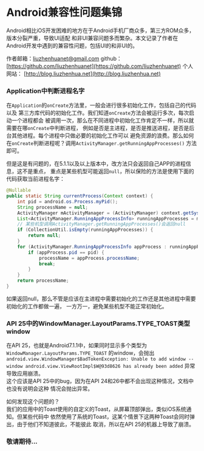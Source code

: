 # Android兼容性问题集锦
Android相比iOS开发困难的地方在于Android手机厂商众多，第三方ROM众多，版本分裂严重，导致UI适配
和非UI兼容问题多而繁杂。本文记录了作者在Android开发中遇到的兼容性问题，包括UI的和非UI的。

作者邮箱：<liuzhenhuanet@gmail.com>  github：[https://github.com/liuzhenhuanet](https://github.com/liuzhenhuanet)  个人网站： [http://blog.liuzhenhua.net](http://blog.liuzhenhua.net)

### Application中判断进程名字
在`Application`的`onCreate`方法里，一般会进行很多初始化工作，包括自己的代码以及
第三方库代码的初始化工作。我们知道`onCreate`方法会被运行多次，每次启动一个进程都会
被调用一次，那么在不同进程中初始化工作肯定不一样，所以就需要在哪`onCreate`中判断进程，
例如是否是主进程，是否是推送进程，是否是后台其他进程。每个进程中只做必要的初始化工作可以
避免资源的浪费。那么如何在`onCreate`判断进程呢？调用`ActivityManager.getRunningAppProcesses()`
方法即可。

但是这是有问题的，在5.1.1以及以上版本中，改方法只会返回自己APP的进程信息，这不是重点，
重点是某些机型可能返回`null`，所以保险的方法是使用下面的代码获取当前进程名字：
```java
@Nullable
public static String currentProcess(Context context) {
    int pid = android.os.Process.myPid();
    String processName = null;
    ActivityManager mActivityManager = (ActivityManager) context.getSystemService(Context.ACTIVITY_SERVICE);
    List<ActivityManager.RunningAppProcessInfo> runningAppProcesses = mActivityManager.getRunningAppProcesses();
    // 某些机型调用ActivityManager.getRunningAppProcesses()会返回null
    if (CollectionUtil.isEmpty(runningAppProcesses)) {
        return null;
    }
    for (ActivityManager.RunningAppProcessInfo appProcess : runningAppProcesses) {
        if (appProcess.pid == pid) {
            processName = appProcess.processName;
            break;
        }
    }
    return processName;
}
```
如果返回null，那么不管是应该在主进程中需要初始化的工作还是其他进程中需要初始化的工作都做一遍，
一方万一，避免某些机型不能正常初始化。

### API 25中的WindowManager.LayoutParams.TYPE_TOAST类型window
在API 25，也就是Android7.1.1中，如果同时显示多个类型为`WindowManager.LayoutParams.TYPE_TOAST`
的window，会抛出`android.view.WindowManager$BadTokenException: Unable to add window -- window android.view.ViewRootImpl$W@93d8626 has already been added`
异常导致应用崩溃。  
这个应该是API 25中的bug，因为在API 24和26中都不会出现这种情况，文档中也没有说明会这种
情况会抛出异常。  

如何发现这个问题的？  
我们的应用中的Toast使用的自定义的Toast，从屏幕顶部弹出，类似iOS系统通知。但某些代码中
依然使用了系统的Toast，这某个情景下这两种Toast会同时弹出，由于他们不知道彼此，不能彼此
取消，所以在API 25的机器上导致了崩溃。  

### 敬请期待...